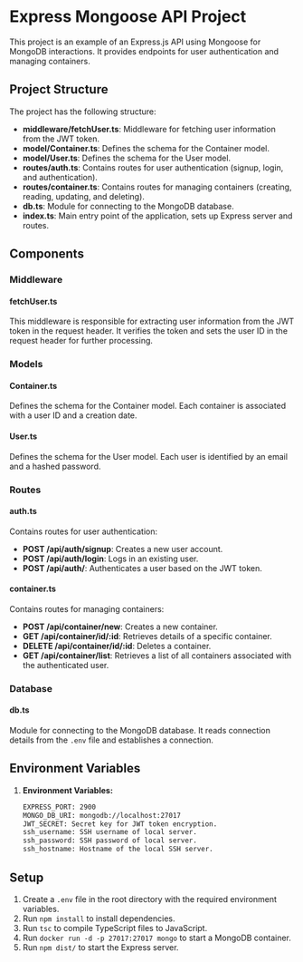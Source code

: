 # Express Mongoose API Project

This project is an example of an Express.js API using Mongoose for MongoDB interactions. It provides endpoints for user authentication and managing containers.

## Project Structure

The project has the following structure:

- **middleware/fetchUser.ts**: Middleware for fetching user information from the JWT token.
- **model/Container.ts**: Defines the schema for the Container model.
- **model/User.ts**: Defines the schema for the User model.
- **routes/auth.ts**: Contains routes for user authentication (signup, login, and authentication).
- **routes/container.ts**: Contains routes for managing containers (creating, reading, updating, and deleting).
- **db.ts**: Module for connecting to the MongoDB database.
- **index.ts**: Main entry point of the application, sets up Express server and routes.

## Components

### Middleware

#### fetchUser.ts

This middleware is responsible for extracting user information from the JWT token in the request header. It verifies the token and sets the user ID in the request header for further processing.

### Models

#### Container.ts

Defines the schema for the Container model. Each container is associated with a user ID and a creation date.

#### User.ts

Defines the schema for the User model. Each user is identified by an email and a hashed password.

### Routes

#### auth.ts

Contains routes for user authentication:

- **POST /api/auth/signup**: Creates a new user account.
- **POST /api/auth/login**: Logs in an existing user.
- **POST /api/auth/**: Authenticates a user based on the JWT token.

#### container.ts

Contains routes for managing containers:

- **POST /api/container/new**: Creates a new container.
- **GET /api/container/id/:id**: Retrieves details of a specific container.
- **DELETE /api/container/id/:id**: Deletes a container.
- **GET /api/container/list**: Retrieves a list of all containers associated with the authenticated user.

### Database

#### db.ts

Module for connecting to the MongoDB database. It reads connection details from the `.env` file and establishes a connection.

## Environment Variables
1. **Environment Variables:**
   ```bash
   EXPRESS_PORT: 2900
   MONGO_DB_URI: mongodb://localhost:27017
   JWT_SECRET: Secret key for JWT token encryption.
   ssh_username: SSH username of local server.
   ssh_password: SSH password of local server.
   ssh_hostname: Hostname of the local SSH server.

## Setup

1. Create a `.env` file in the root directory with the required environment variables.
2. Run `npm install` to install dependencies.
3. Run `tsc` to compile TypeScript files to JavaScript.
4. Run `docker run -d -p 27017:27017 mongo` to start a MongoDB container.
5. Run `npm dist/` to start the Express server.

